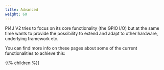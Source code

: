 ```yaml
---
title: Advanced
weight: 60
---
```


Pi4J V2 tries to focus on its core functionality (the GPIO I/O) but at the same time wants to provide the possibility to extend and adapt to other hardware, underlying framework etc.

You can find more info on these pages about some of the current functionalities to achieve this:

{{% children %}}